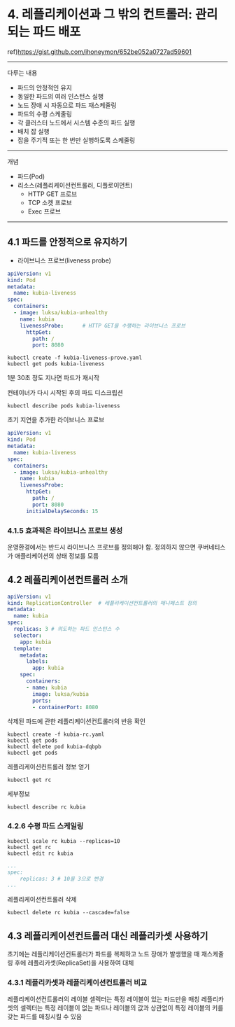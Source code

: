 # 4. 레플리케이션과 그 밖의 컨트롤러: 관리되는 파드 배포

ref)https://gist.github.com/ihoneymon/652be052a0727ad59601

---

다루는 내용

- 파드의 안정적인 유지
- 동일한 파드의 여러 인스턴스 실행
- 노드 장애 시 자동으로 파드 재스케줄링
- 파드의 수평 스케줄링
- 각 클러스터 노드에서 시스템 수준의 파드 실행
- 배치 잡 실행
- 잡을 주기적 또는 한 번만 실행하도록 스케줄링

---

개념

- 파드(Pod)
- 리소스(레플리케이션컨트롤러, 디플로이먼트)
    - HTTP GET 프로브
    - TCP 소켓 프로브
    - Exec 프로브

---

## 4.1 파드를 안정적으로 유지하기

- 라이브니스 프로브(liveness probe)

```yaml
apiVersion: v1
kind: Pod
metadata:
  name: kubia-liveness
spec:
  containers:
  - image: luksa/kubia-unhealthy
    name: kubia
    livenessProbe:      # HTTP GET을 수행하는 라이브니스 프로브
      httpGet:
        path: /
        port: 8080
```

```
kubectl create -f kubia-liveness-prove.yaml
kubectl get pods kubia-liveness
```

1분 30초 정도 지나면 파드가 재시작

컨테이너가 다시 시작된 후의 파드 디스크립션

```
kubectl describe pods kubia-liveness
```

초기 지연을 추가한 라이브니스 프로브

```yaml
apiVersion: v1
kind: Pod
metadata:
  name: kubia-liveness
spec:
  containers:
  - image: luksa/kubia-unhealthy
    name: kubia
    livenessProbe:
      httpGet:
        path: /
        port: 8080
      initialDelaySeconds: 15
```

### 4.1.5 효과적은 라이브니스 프로브 생성

운영환경에서는 반드시 라이브니스 프로브를 정의해야 함.
정의하지 않으면 쿠버네티스가 애플리케이션의 상태 정보를 모름


## 4.2 레플리케이션컨트롤러 소개

```yaml
apiVersion: v1
kind: ReplicationController  # 레플리케이션컨트롤러의 매니페스트 정의
metadata:
  name: kubia
spec:
  replicas: 3 # 의도하는 파드 인스턴스 수
  selector:
    app: kubia
  template:
    metadata:
      labels:
        app: kubia
    spec:
      containers:
      - name: kubia
        image: luksa/kubia
        ports:
        - containerPort: 8080
```

삭제된 파드에 관한 레플리케이션컨트롤러의 반응 확인

```
kubectl create -f kubia-rc.yaml
kubectl get pods
kubectl delete pod kubia-dqbpb
kubectl get pods
```

레플리케이션컨트롤러 정보 얻기

```
kubectl get rc
```

세부정보 

```
kubectl describe rc kubia
```

### 4.2.6 수평 파드 스케일링

```
kubectl scale rc kubia --replicas=10
kubectl get rc
kubectl edit rc kubia
```

```yaml
...
spec:
    replicas: 3 # 10을 3으로 변경
...
```

레플리케이션컨트롤러 삭제

```
kubectl delete rc kubia --cascade=false
```

## 4.3 레플리케이션컨트롤러 대신 레플리카셋 사용하기

초기에는 레플리케이션컨트롤러가 파드를 복제하고 노드 장애가 발생했을 때 재스케줄링
후에 레플리카셋(ReplicaSet)을 사용하여 대체

### 4.3.1 레플리카셋과 레플리케이션컨트롤러 비교

레플리케이션컨트롤러의 레이블 셀렉터는 특정 레이블이 있는 파드만을 매칭
레플리카셋의 셀렉터는 특정 레이블이 없는 파드나 레이블의 값과 상관없이 특정 레이블의 키를 갖는 파드를 매칭시킬 수 있음


